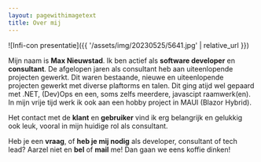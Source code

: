 ```yaml
---
layout: pagewithimagetext
title: Over mij
---
```


![Infi-con presentatie]({{ '/assets/img/20230525/5641.jpg' | relative_url }})

Mijn naam is **Max Nieuwstad**. Ik ben actief als **software developer** en **consultant**. De afgelopen jaren als consultant heb aan uiteenlopende projecten gewerkt. Dit waren bestaande, nieuwe en uiteenlopende projecten gewerkt met diverse plaftorms en talen. Dit ging atijd wel gepaard met .NET, (Dev)Ops en een, soms zelfs meerdere, javascipt raamwerk(en). In mijn vrije tijd werk ik ook aan een hobby project in MAUI (Blazor Hybrid).

Het contact met de **klant** en **gebruiker** vind ik erg belangrijk en gelukkig ook leuk, vooral in mijn huidige rol als consultant.

Heb je een **vraag**, of **heb je mij nodig** als developer, consultant of tech lead? Aarzel niet en **bel** of **mail** me! Dan gaan we eens koffie dinken!
